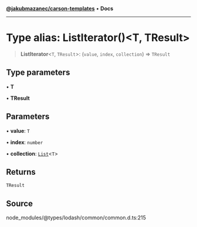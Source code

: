 [**@jakubmazanec/carson-templates**](../../../README.md) • **Docs**

---

# Type alias: ListIterator()\<T, TResult\>

> **ListIterator**\<`T`, `TResult`\>: (`value`, `index`, `collection`) => `TResult`

## Type parameters

• **T**

• **TResult**

## Parameters

• **value**: `T`

• **index**: `number`

• **collection**: [`List`](List.md)\<`T`\>

## Returns

`TResult`

## Source

node_modules/@types/lodash/common/common.d.ts:215
